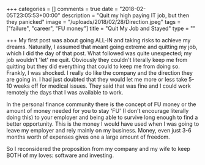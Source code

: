 +++
categories = []
comments = true
date = "2018-02-05T23:05:53+00:00"
description = "Quit my high paying IT job, but then they panicked"
image = "/uploads/2018/02/28/Direction.jpeg"
tags = ["failure", "career", "FU money"]
title = "Quit My Job and Stayed"
type = ""

+++
My first post was about going ALL-IN and taking risks to achieve my dreams. Naturally, I assumed that meant going extreme and quitting my job, which I did the day of that post. What followed was quite unexpected; my job wouldn't 'let' me quit. Obviously they couldn't literally keep me from quitting but they did everything that could to keep me from doing so. Frankly, I was shocked. I really do like the company and the direction they are going in. I had just doubted that they would let me more or less take 5-10 weeks off for medical issues. They said that was fine and I could work remotely the days that I was available to work.

In the personal finance community there is the concept of FU money or the amount of money needed for you to stay 'FU' (I don't encourage literally doing this) to your employer and being able to survive long enough to find a better opportunity. This is the money I would have used when I was going to leave my employer and rely mainly on my business. Money, even just 3-6 months worth of expenses gives one a large amount of freedom.

So I reconsidered the proposition from my company and my wife to keep BOTH of my loves: software and investing.